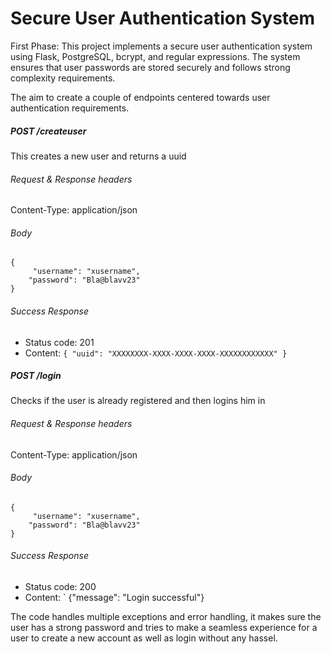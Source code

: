 # Secure User Authentication System

First Phase:
This project implements a secure user authentication system using Flask, PostgreSQL, bcrypt, and regular expressions. The system ensures that user passwords are stored securely and follows strong complexity requirements. 

The aim to create a couple of endpoints centered towards user authentication requirements. 

##### POST /createuser  
This creates a new user and returns a uuid
  
###### Request & Response headers  
Content-Type: application/json  
  
###### Body  
```  
{  
     "username": "xusername",
    "password": "Bla@blavv23"
}  
```

###### Success Response  
* Status code: 201
* Content: `{ "uuid": "XXXXXXXX-XXXX-XXXX-XXXX-XXXXXXXXXXXX" }`

##### POST /login  
Checks if the user is already registered and then logins him in 
  
###### Request & Response headers  
Content-Type: application/json  
  
###### Body  
```  
{  
     "username": "xusername",
    "password": "Bla@blavv23"
}  
```

###### Success Response  
* Status code: 200
* Content: ` {"message": "Login successful"} 

The code handles multiple exceptions and error handling, it makes sure the user has a strong password and tries to make a seamless experience for a user to create a new account as well as login without any hassel. 
